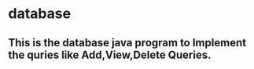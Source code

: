 # database
## This is the database java program to Implement the quries like Add,View,Delete Queries.
